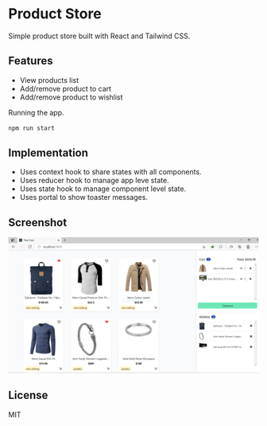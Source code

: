 # Product Store


Simple product store built with React and Tailwind CSS.

## Features
- View products list
- Add/remove product to cart
- Add/remove product to wishlist


Running the app.

```sh
npm run start
```

## Implementation
- Uses context hook to share states with all components.
- Uses reducer hook to manage app leve state.
- Uses state hook to manage component level state.
- Uses portal to show toaster messages.
 
## Screenshot

![product-store](./screenshot/home.PNG "Product store")



## License

MIT
